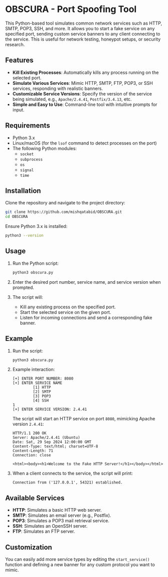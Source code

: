 # OBSCURA - Port Spoofing Tool
This Python-based tool simulates common network services such as HTTP, SMTP, POP3, SSH, and more. It allows you to start a fake service on any specified port, sending custom service banners to any client connecting to the service. This is useful for network testing, honeypot setups, or security research.

## Features
- **Kill Existing Processes**: Automatically kills any process running on the selected port.
- **Simulate Various Services**: Mimic HTTP, SMTP, FTP, POP3, or SSH services, responding with realistic banners.
- **Customizable Service Versions**: Specify the version of the service being simulated, e.g., `Apache/2.4.41`, `Postfix/3.4.13`, etc.
- **Simple and Easy to Use**: Command-line tool with intuitive prompts for input.

## Requirements
- Python 3.x
- Linux/macOS (for the `lsof` command to detect processes on the port)
- The following Python modules:
  - `socket`
  - `subprocess`
  - `os`
  - `signal`
  - `time`

## Installation
Clone the repository and navigate to the project directory:

```bash
git clone https://github.com/mishqatabid/OBSCURA.git
cd OBSCURA
```

Ensure Python 3.x is installed:

```bash
python3 --version
```

## Usage

1. Run the Python script:

    ```bash
    python3 obscura.py
    ```

2. Enter the desired port number, service name, and service version when prompted.

3. The script will:
   - Kill any existing process on the specified port.
   - Start the selected service on the given port.
   - Listen for incoming connections and send a corresponding fake banner.

## Example

1. Run the script:

    ```bash
    python3 obscura.py
    ```

2. Example interaction:

    ```console
    [+] ENTER PORT NUMBER: 8080
    [+] ENTER SERVICE NAME 
             [1] HTTP 
             [2] SMTP 
             [3] POP3 
             [4] SSH
    1
    [+] ENTER SERVICE VERSION: 2.4.41
    ```

    The script will start an HTTP service on port `8080`, mimicking Apache version `2.4.41`:

    ```console
    HTTP/1.1 200 OK
    Server: Apache/2.4.41 (Ubuntu)
    Date: Sat, 29 Sep 2024 12:00:00 GMT
    Content-Type: text/html; charset=UTF-8
    Content-Length: 71
    Connection: close
    
    <html><body><h1>Welcome to the Fake HTTP Server!</h1></body></html>
    ```

4. When a client connects to the service, the script will print:

    ```console
    Connection from ('127.0.0.1', 54321) established.
    ```

## Available Services

- **HTTP**: Simulates a basic HTTP web server.
- **SMTP**: Simulates an email server (e.g., Postfix).
- **POP3**: Simulates a POP3 mail retrieval service.
- **SSH**: Simulates an OpenSSH server.
- **FTP**: Simulates an FTP server.

## Customization

You can easily add more service types by editing the `start_service()` function and defining a new banner for any custom protocol you want to mimic.

